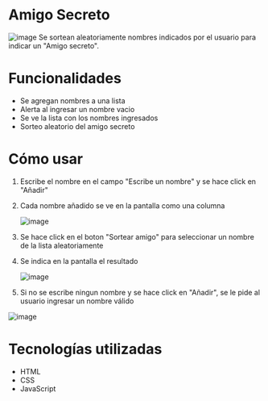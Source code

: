 # Amigo Secreto

![image](https://github.com/user-attachments/assets/beb76557-47d8-4f05-a97c-99aa37d6f5a2)
Se sortean aleatoriamente nombres indicados por el usuario para indicar un "Amigo secreto".

# Funcionalidades

* Se agregan nombres a una lista
* Alerta al ingresar un nombre vacio
* Se ve la lista con los nombres ingresados
* Sorteo aleatorio del amigo secreto

# Cómo usar

1. Escribe el nombre en el campo "Escribe un nombre" y se hace click en "Añadir"
2. Cada nombre añadido se ve en la pantalla como una columna
   
   ![image](https://github.com/user-attachments/assets/253ae34d-f37a-41ae-8151-1d7555c6d2c8)

3. Se hace click en el boton "Sortear amigo" para seleccionar un nombre de la lista aleatoriamente
4. Se indica en la pantalla el resultado
   
   ![image](https://github.com/user-attachments/assets/44532aa3-d7dc-44e2-a748-afef6484cde8)
   
5. Si no se escribe ningun nombre y se hace click en "Añadir", se le pide al usuario ingresar un nombre válido
   
![image](https://github.com/user-attachments/assets/fe0f931d-7521-4f8a-8fa4-274693185210)

# Tecnologías utilizadas

 * HTML
 * CSS
 * JavaScript


